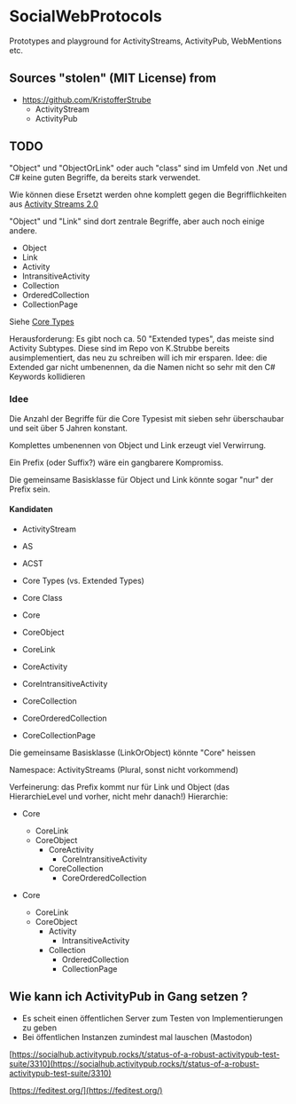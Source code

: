 # SocialWebProtocols

Prototypes and playground for ActivityStreams, ActivityPub, WebMentions etc.

## Sources "stolen" (MIT License) from

- https://github.com/KristofferStrube
  - ActivityStream
  - ActivityPub


## TODO

"Object" und "ObjectOrLink" oder auch "class" sind im Umfeld von .Net und C# keine guten Begriffe, da bereits stark verwendet.

Wie können diese Ersetzt werden ohne komplett gegen die Begrifflichkeiten aus [Activity Streams 2.0](https://www.w3.org/TR/activitystreams-core/)

"Object" und "Link" sind dort zentrale Begriffe, aber auch noch einige andere.

- Object
- Link
- Activity
- IntransitiveActivity
- Collection
- OrderedCollection
- CollectionPage

Siehe [Core Types](https://www.w3.org/TR/activitystreams-vocabulary/) 

Herausforderung: Es gibt noch ca. 50 "Extended types", das meiste sind Activity Subtypes.
Diese sind im Repo von K.Strubbe bereits ausimplementiert, das neu zu schreiben will ich mir ersparen.
Idee: die Extended gar nicht umbenennen, da die Namen nicht so sehr mit den C# Keywords kollidieren

### Idee

Die Anzahl der Begriffe für die Core Typesist mit sieben sehr überschaubar und seit über 5 Jahren konstant.

Komplettes umbenennen von Object und Link erzeugt viel Verwirrung.

Ein Prefix (oder Suffix?) wäre ein gangbarere Kompromiss.

Die gemeinsame Basisklasse für Object und Link könnte sogar "nur" der Prefix sein.

#### Kandidaten

- ActivityStream
- AS
- ACST
- Core Types (vs. Extended Types)
- Core Class
- Core



- CoreObject
- CoreLink
- CoreActivity
- CoreIntransitiveActivity
- CoreCollection
- CoreOrderedCollection
- CoreCollectionPage

Die gemeinsame Basisklasse (LinkOrObject) könnte "Core" heissen

Namespace: ActivityStreams (Plural, sonst nicht vorkommend)

Verfeinerung: das Prefix kommt nur für Link und Object (das HierarchieLevel und vorher, nicht mehr danach!)
Hierarchie:

- Core
  - CoreLink
  - CoreObject
    - CoreActivity
      - CoreIntransitiveActivity
    - CoreCollection
      - CoreOrderedCollection

- Core
  - CoreLink
  - CoreObject
    - Activity
      - IntransitiveActivity
    - Collection
      - OrderedCollection
      - CollectionPage

## Wie kann ich ActivityPub in Gang setzen ?

- Es scheit einen öffentlichen Server zum Testen von Implementierungen zu geben
- Bei öffentlichen Instanzen zumindest mal lauschen (Mastodon)

[https://socialhub.activitypub.rocks/t/status-of-a-robust-activitypub-test-suite/3310](https://socialhub.activitypub.rocks/t/status-of-a-robust-activitypub-test-suite/3310)

[https://feditest.org/](https://feditest.org/)
